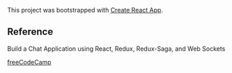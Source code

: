 This project was bootstrapped with [Create React App](https://github.com/facebookincubator/create-react-app).

## Reference

Build a Chat Application using React, Redux, Redux-Saga, and Web Sockets

[freeCodeCamp](https://www.youtube.com/watch?v=x_fHXt9V3zQ)
